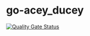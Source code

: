 # go-acey_ducey

[![Quality Gate Status](https://sonarcloud.io/api/project_badges/measure?project=sigsant_go-acey_ducey&metric=alert_status)](https://sonarcloud.io/summary/new_code?id=sigsant_go-acey_ducey)
